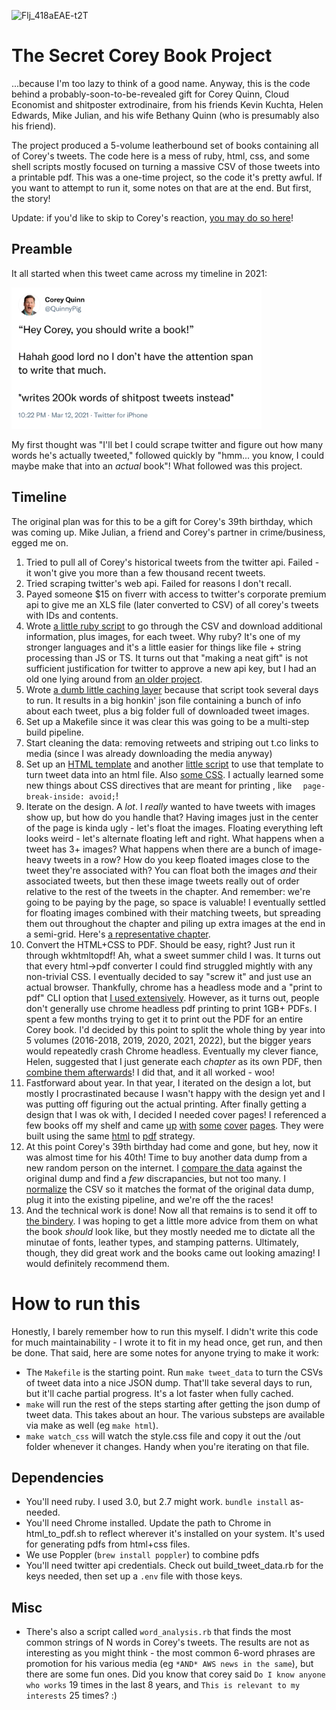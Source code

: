 ![Flj_418aEAE-t2T](https://user-images.githubusercontent.com/820965/227816051-99b7f23a-6f5e-4e2b-89b2-f778017fac37.jpg)


# The Secret Corey Book Project

...because I'm too lazy to think of a good name.  Anyway, this is the code behind a probably-soon-to-be-revealed gift for Corey Quinn, Cloud Economist and shitposter extrodinaire, from his friends Kevin Kuchta, Helen Edwards, Mike Julian, and his wife Bethany Quinn (who is presumably also his friend).

The project produced a 5-volume leatherbound set of books containing all of Corey's tweets.  The code here is a mess of ruby, html, css, and some shell scripts mostly focused on turning a massive CSV of those tweets into a printable pdf.  This was a one-time project, so the code it's pretty awful.  If you want to attempt to run it, some notes on that are at the end.  But first, the story!

Update: if you'd like to skip to Corey's reaction, [you may do so here](https://twitter.com/QuinnyPig/status/1610317856876683264)!

## Preamble
It all started when this tweet came across my timeline in 2021:

<img src="https://github.com/kkuchta/secret_twitter_book/blob/main/initial_tweet_image.png" width=400 />

My first thought was "I'll bet I could scrape twitter and figure out how many words he's actually tweeted," followed quickly by "hmm... you know, I could maybe make that into an *actual* book"!  What followed was this project.

## Timeline
The original plan was for this to be a gift for Corey's 39th birthday, which was coming up.  Mike Julian, a friend and Corey's partner in crime/business, egged me on.

1. Tried to pull all of Corey's historical tweets from the twitter api.  Failed - it won't give you more than a few thousand recent tweets.
2. Tried scraping twitter's web api.  Failed for reasons I don't recall.
3. Payed someone $15 on fiverr with access to twitter's corporate premium api to give me an XLS file (later converted to CSV) of all corey's tweets with IDs and contents.
4. Wrote [a little ruby script](https://github.com/kkuchta/secret_twitter_book/blob/main/build_tweet_data.rb) to go through the CSV and download additional information, plus images, for each tweet.  Why ruby?  It's one of my stronger languages and it's a little easier for things like file + string processing than JS or TS.  It turns out that "making a neat gift" is not sufficient justification for twitter to approve a new api key, but I had an old one lying around from [an older project](https://github.com/kkuchta/lyric_bot).
5. Wrote [a dumb little caching layer](https://github.com/kkuchta/secret_twitter_book/blob/main/cache.rb) because that script took several days to run.  It results in a big honkin' json file containing a bunch of info about each tweet, plus a big folder full of downloaded tweet images.
6. Set up a Makefile since it was clear this was going to be a multi-step build pipeline.
7. Start cleaning the data: removing retweets and striping out t.co links to media (since I was already downloading the media anyway)
8. Set up an [HTML template](https://github.com/kkuchta/secret_twitter_book/blob/main/book_template.html.erb) and another [little script](https://github.com/kkuchta/secret_twitter_book/blob/main/build_books.rb) to use that template to turn tweet data into an html file.  Also [some CSS](https://github.com/kkuchta/secret_twitter_book/blob/main/style.css).  I actually learned some new things about CSS directives that are meant for printing , like `  page-break-inside: avoid;`!
9. Iterate on the design.  A *lot*.  I *really* wanted to have tweets with images show up, but how do you handle that?  Having images just in the center of the page is kinda ugly - let's float the images.  Floating everything left looks weird - let's alternate floating left and right.  What happens when a tweet has 3+ images?  What happens when there are a bunch of image-heavy tweets in a row?  How do you keep floated images close to the tweet they're associated with?  You can float both the images *and* their associated tweets, but then these image tweets really out of order relative to the rest of the tweets in the chapter.  And remember: we're going to be paying by the page, so space is valuable!  I eventually settled for floating images combined with their matching tweets, but spreading them out throughout the chapter and piling up extra images at the end in a semi-grid.  Here's [a representative chapter](https://github.com/kkuchta/secret_twitter_book/blob/main/sample/book_16_11.pdf).
10. Convert the HTML+CSS to PDF.  Should be easy, right?  Just run it through wkhtmltopdf!  Ah, what a sweet summer child I was.  It turns out that every html->pdf converter I could find struggled mightly with any non-trivial CSS.  I eventually decided to say "screw it" and just use an actual browser.  Thankfully, chrome has a headless mode and a "print to pdf" CLI option that [I used extensively](https://github.com/kkuchta/secret_twitter_book/blob/main/html_to_pdf.sh).  However, as it turns out, people don't generally use chrome headless pdf printing to print 1GB+ PDFs.  I spent a few months trying to get it to print out the PDF for an entire Corey book.  I'd decided by this point to split the whole thing by year into 5 volumes (2016-2018, 2019, 2020, 2021, 2022), but the bigger years would repeatedly crash Chrome headless.  Eventually my clever fiance, Helen, suggested that I just generate each *chapter* as its own PDF, then [combine them afterwards](https://github.com/kkuchta/secret_twitter_book/blob/main/compare_tweets.rb)!  I did that, and it all worked - woo!
11. Fastforward about year.  In that year, I iterated on the design a lot, but mostly I procrastinated because I wasn't happy with the design yet and I was putting off figuring out the actual printing.  After finally getting a design that I was ok with, I decided I needed cover pages!  I referenced a few books off my shelf and came [up](https://github.com/kkuchta/secret_twitter_book/blob/main/sample/cover_page_0_book_1.pdf) [with](https://github.com/kkuchta/secret_twitter_book/blob/main/sample/cover_page_1_book_1.pdf) [some](https://github.com/kkuchta/secret_twitter_book/blob/main/sample/cover_page_2_book_1.pdf) [cover](https://github.com/kkuchta/secret_twitter_book/blob/main/sample/cover_page_3_book_1.pdf) [pages](https://github.com/kkuchta/secret_twitter_book/blob/main/sample/cover_page_4_book_1.pdf).  They were built using the same [html](https://github.com/kkuchta/secret_twitter_book/blob/main/cover_page_2.html.erb) to [pdf](https://github.com/kkuchta/secret_twitter_book/blob/main/build_cover_pdf.sh) strategy.
12. At this point Corey's 39th birthday had come and gone, but hey, now it was almost time for his 40th!  Time to buy another data dump from a new random person on the internet.  I [compare the data](https://github.com/kkuchta/secret_twitter_book/blob/main/compare_tweets.rb) against the original dump and find a *few* discrapancies, but not too many.  I [normalize](https://github.com/kkuchta/secret_twitter_book/blob/main/normalize_updated_tweets.rb) the CSV so it matches the format of the original data dump, plug it into the existing pipeline, and we're off the the races!
13. And the technical work is done!  Now all that remains is to send it off to [the bindery](https://www.grimmbindery.com/).  I was hoping to get a little more advice from them on what the book *should* look like, but they mostly needed me to dictate all the minutae of fonts, leather types, and stamping patterns. Ultimately, though, they did great work and the books came out looking amazing!  I would definitely recommend them.

# How to run this
Honestly, I barely remember how to run this myself.  I didn't write this code for much maintainability - I wrote it to fit in my head once, get run, and then be done.  That said, here are some notes for anyone trying to make it work:

- The `Makefile` is the starting point.  Run `make tweet_data` to turn the CSVs of tweet data into a nice JSON dump.  That'll take several days to run, but it'll cache partial progress.  It's a lot faster when fully cached.
- `make` will run the rest of the steps starting after getting the json dump of tweet data.  This takes about an hour.  The various substeps are available via make as well (eg `make html`).
- `make watch_css` will watch the style.css file and copy it out the /out folder whenever it changes.  Handy when you're iterating on that file.

## Dependencies
- You'll need ruby.  I used 3.0, but 2.7 might work.  `bundle install` as-needed.
- You'll need Chrome installed.  Update the path to Chrome in html_to_pdf.sh to reflect wherever it's installed on your system.  It's used for generating pdfs from html+css files.
- We use Poppler (`brew install poppler`) to combine pdfs
- You'll need twitter api credentials.  Check out build_tweet_data.rb for the keys needed, then set up a `.env` file with those keys.


## Misc
- There's also a script called `word_analysis.rb` that finds the most common strings of N words in Corey's tweets.  The results are not as interesting as you might think - the most common 6-word phrases are promotion for his various media (eg `*AND* AWS news in the same`), but there are some fun ones.  Did you know that corey said `Do I know anyone who works` 19 times in the last 8 years, and `This is relevant to my interests` 25 times?  :)
